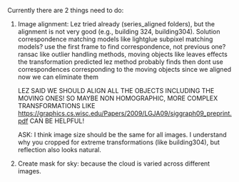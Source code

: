 Currently there are 2 things need to do:
1. Image alignment: Lez tried already (series_aligned folders), but the alignment is not very good (e.g., building 324, building304).
    Solution correspondence matching models like lightglue
    subpixel matching models?
    use the first frame to find correspondence, not previous one?
    ransac like outlier handling methods, moving objects like leaves effects the transformation predicted
    lez method probably finds 
    then dont use correspondences corresponding to the moving objects 
    since we aligned now we can eliminate them
    
    LEZ SAID WE SHOULD ALIGN ALL THE OBJECTS INCLUDING THE MOVING ONES! SO MAYBE NON HOMOGRAPHIC, MORE COMPLEX TRANSFORMATIONS LIKE https://graphics.cs.wisc.edu/Papers/2009/LGJA09/siggraph09_preprint.pdf CAN BE HELPFUL!

    ASK: I think image size should be the same for all images. I understand why you cropped for extreme transformations (like building304), but reflection also looks natural.

2. Create mask for sky: because the cloud is varied across different images. 